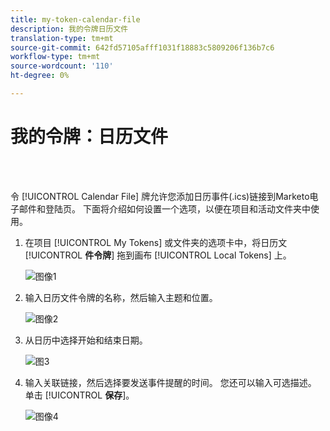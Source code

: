 ```yaml
---
title: my-token-calendar-file
description: 我的令牌日历文件
translation-type: tm+mt
source-git-commit: 642fd57105afff1031f18883c5809206f136b7c6
workflow-type: tm+mt
source-wordcount: '110'
ht-degree: 0%

---
```



# 我的令牌：日历文件

<br> 

令 [!UICONTROL Calendar File] 牌允许您添加日历事件(.ics)链接到Marketo电子邮件和登陆页。 下面将介绍如何设置一个选项，以便在项目和活动文件夹中使用。

1. 在项目 [!UICONTROL My Tokens] 或文件夹的选项卡中，将日历文 [!UICONTROL **件令牌**] 拖到画布 [!UICONTROL Local Tokens] 上。

   ![图像1](/help/sky/assets/my-tokens/my-token-calendar-file/my-token-calendar-file-1.jpg)

1. 输入日历文件令牌的名称，然后输入主题和位置。

   ![图像2](/help/sky/assets/my-tokens/my-token-calendar-file/my-token-calendar-file-2.jpg)

1. 从日历中选择开始和结束日期。

   ![图3](/help/sky/assets/my-tokens/my-token-calendar-file/my-token-calendar-file-3.jpg)

1. 输入关联链接，然后选择要发送事件提醒的时间。 您还可以输入可选描述。 单击 [!UICONTROL **保存**]。

   ![图像4](/help/sky/assets/my-tokens/my-token-calendar-file/my-token-calendar-file-4.jpg)